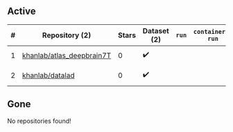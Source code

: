 ## Active
| # | Repository (2) | Stars | Dataset (2) | `run` | `containers-run` | Last Modified |
| --- | --- | --- | --- | --- | --- | --- |
| 1 | [khanlab/atlas_deepbrain7T](https://github.com/khanlab/atlas_deepbrain7T) | 0 | :heavy_check_mark: |  |  | 2018-04-25 12:08:14+00:00 |
| 2 | [khanlab/datalad](https://github.com/khanlab/datalad) | 0 | :heavy_check_mark: |  |  | 2018-04-16 13:16:19+00:00 |

## Gone
No repositories found!
